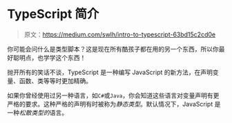# TypeScript 简介

> 原文：<https://medium.com/swlh/intro-to-typescript-63bd15c2cd0e>

你可能会问什么是类型脚本？这是现在所有酷孩子都在用的另一个东西，所以你最好聪明点，也学学这个东西！

抛开所有的笑话不谈，TypeScript 是一种编写 JavaScript 的新方法，在声明变量、函数、类等等时更加精确。

如果你曾经使用过另一种语言，如`C#`或`Java`，你会知道这些语言对变量声明有更严格的要求。这种严格的声明有时被称为*静态类型*。默认情况下，JavaScript 是一种*松散类型的*语言。